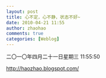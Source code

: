 ```yaml
---
layout: post
title: 心不定，心不静，状态不好~
date: 2010-04-21 11:55
author: zhaohao
comments: true
categories: [Weblog]
---
```

二〇一〇年四月二十一日星期三 11:55:50<div>http://haozhao.blogspot.com/</div>
